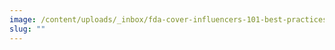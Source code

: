 ```yaml
---
image: /content/uploads/_inbox/fda-cover-influencers-101-best-practices-practical-approaches-for-public-health-campaigns-b.png
slug: ""
---
```

